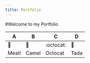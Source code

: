 ```yaml
---
title: Portfolio
---
```


#Welcome to my Portfolio

A | B | C | D
----|----|----|----
:metal:|:camel:|:octocat:|:tada:
Meatl|Camel|Octocat|Tada
